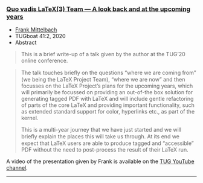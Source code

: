 

### <a href="{{site.baseurl}}/publications/2020-FMi-TUB-tb128mitt-quovadis.pdf" target="_blank" onclick="vgwPixelCall('a0b5f4cd18144b338d5a36e2651f2cce');">Quo vadis LaTeX(3) Team — A look back and at the upcoming years</a>

+ [Frank Mittelbach]({{site.baseurl}}/about/team/#frank-mittelbach)
+ TUGboat 41:2, 2020 
+ Abstract
> This is a brief write-up of a talk given by the author at the TUG’20 online conference.
>

> The talk touches brieﬂy on the questions “where we are coming
> from” (we being the LaTeX Project Team), “where we are now” and
> then focusses on the LaTeX Project’s plans for the upcoming
> years, which will primarily be focussed on providing an out-of-the
> box solution for generating tagged PDF with LaTeX and will include
> gentle refactoring of parts of the core LaTeX and providing
> important functionality, such as extended standard support for
> color, hyperlinks etc., as part of the kernel.
>
> This is a multi-year journey that we have just started and we will
> brieﬂy explain the places this will take us through. At its end we
> expect that LaTeX users are able to produce tagged and
> “accessible” PDF without the need to post-process the result of
> their LaTeX run.


A video of the presentation given by Frank is available on the [TUG YouTube channel](https://youtu.be/zNci4lcb8Vo).

***

